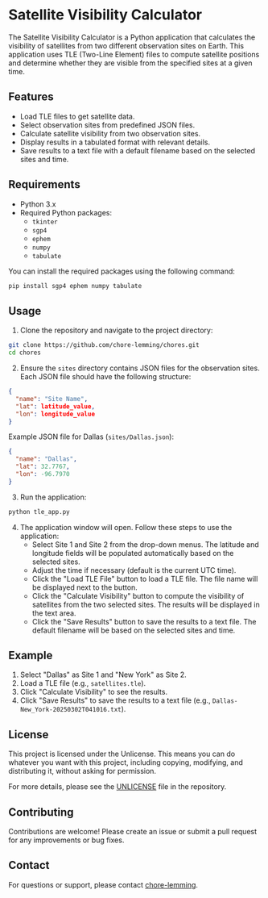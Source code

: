 # Satellite Visibility Calculator

The Satellite Visibility Calculator is a Python application that calculates the visibility of satellites from two different observation sites on Earth. This application uses TLE (Two-Line Element) files to compute satellite positions and determine whether they are visible from the specified sites at a given time.

## Features

- Load TLE files to get satellite data.
- Select observation sites from predefined JSON files.
- Calculate satellite visibility from two observation sites.
- Display results in a tabulated format with relevant details.
- Save results to a text file with a default filename based on the selected sites and time.

## Requirements

- Python 3.x
- Required Python packages:
  - `tkinter`
  - `sgp4`
  - `ephem`
  - `numpy`
  - `tabulate`

You can install the required packages using the following command:

```sh
pip install sgp4 ephem numpy tabulate
```

## Usage

1. Clone the repository and navigate to the project directory:

```sh
git clone https://github.com/chore-lemming/chores.git
cd chores
```

2. Ensure the `sites` directory contains JSON files for the observation sites. Each JSON file should have the following structure:

```json
{
  "name": "Site Name",
  "lat": latitude_value,
  "lon": longitude_value
}
```

Example JSON file for Dallas (`sites/Dallas.json`):

```json
{
  "name": "Dallas",
  "lat": 32.7767,
  "lon": -96.7970
}
```

3. Run the application:

```sh
python tle_app.py
```

4. The application window will open. Follow these steps to use the application:
   - Select Site 1 and Site 2 from the drop-down menus. The latitude and longitude fields will be populated automatically based on the selected sites.
   - Adjust the time if necessary (default is the current UTC time).
   - Click the "Load TLE File" button to load a TLE file. The file name will be displayed next to the button.
   - Click the "Calculate Visibility" button to compute the visibility of satellites from the two selected sites. The results will be displayed in the text area.
   - Click the "Save Results" button to save the results to a text file. The default filename will be based on the selected sites and time.

## Example

1. Select "Dallas" as Site 1 and "New York" as Site 2.
2. Load a TLE file (e.g., `satellites.tle`).
3. Click "Calculate Visibility" to see the results.
4. Click "Save Results" to save the results to a text file (e.g., `Dallas-New_York-20250302T041016.txt`).

## License

This project is licensed under the Unlicense. This means you can do whatever you want with this project, including copying, modifying, and distributing it, without asking for permission. 

For more details, please see the [UNLICENSE](LICENSE) file in the repository.

## Contributing

Contributions are welcome! Please create an issue or submit a pull request for any improvements or bug fixes.

## Contact

For questions or support, please contact [chore-lemming](https://github.com/chore-lemming).
